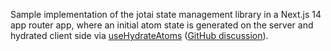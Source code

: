 Sample implementation of the jotai state management library in a Next.js 14 app router app, where an initial atom state is generated on the server and hydrated client side via [useHydrateAtoms](https://jotai.org/docs/utilities/ssr) ([GitHub discussion](https://github.com/pmndrs/jotai/discussions/2470#discussioncomment-8927224)).
